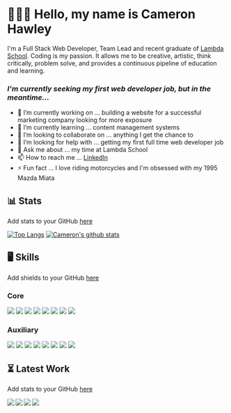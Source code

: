 # 👨🏻‍🦰 Hello, my name is Cameron Hawley
I'm a Full Stack Web Developer, Team Lead and recent graduate of [Lambda School](https://lambdaschool.com/). Coding is my passion. It allows me to be creative, artistic, think critically, problem solve, and provides a continuous pipeline of education and learning.

### _I'm currently seeking my first web developer job, but in the meantime..._

- 🔭 I’m currently working on ... building a website for a successful marketing company looking for more exposure
- 🌱 I’m currently learning ... content management systems 
- 🤝 I’m looking to collaborate on ... anything I get the chance to
- 🤔 I’m looking for help with ... getting my first full time web developer job
- 💬 Ask me about ... my time at Lambda School
- 📫 How to reach me ... [LinkedIn](https://www.linkedin.com/in/cameron-hawley/)
- ⚡ Fun fact ... I love riding motorcycles and I'm obsessed with my 1995 Mazda Miata

## 📊 Stats
Add stats to your GitHub [here](https://github.com/anuraghazra/github-readme-stats)

[![Top Langs](https://github-readme-stats.vercel.app/api/top-langs/?username=CAM603&theme=radical)](https://github.com/CAM603/github-readme-stats)
[![Cameron's github stats](https://github-readme-stats.vercel.app/api?username=CAM603&show_icons=true&theme=radical)](https://github.com/CAM603/github-readme-stats)
## 🖥 Skills
Add shields to your GitHub [here](https://shields.io/)

### Core
![](https://img.shields.io/badge/OS-macOS-informational?style=flat&logo=apple&logoColor=white&color=FE438D)
![](https://img.shields.io/badge/language-Python-informational?style=flat&logo=python&logoColor=white&color=FE438D)
![](https://img.shields.io/badge/language-JavaScript-informational?style=flat&logo=javascript&logoColor=white&color=FE438D)
![](https://img.shields.io/badge/language-HTML-informational?style=flat&logo=html5&logoColor=white&color=FE438D)
![](https://img.shields.io/badge/language-CSS-informational?style=flat&logo=css3&logoColor=white&color=FE438D)
![](https://img.shields.io/badge/language-React-informational?style=flat&logo=react&logoColor=white&color=FE438D)
![](https://img.shields.io/badge/language-ReactNative-informational?style=flat&logo=react&logoColor=white&color=FE438D)
![](https://img.shields.io/badge/language-Node-informational?style=flat&logo=node.js&logoColor=white&color=FE438D)

### Auxiliary 
![](https://img.shields.io/badge/language-SASS-informational?style=flat&logo=sass&logoColor=white&color=FE438D)
![](https://img.shields.io/badge/language-Next-informational?style=flat&logo=next.js&logoColor=white&color=FE438D)
![](https://img.shields.io/badge/language-Jest-informational?style=flat&logo=jest&logoColor=white&color=FE438D)
![](https://img.shields.io/badge/language-SQLite-informational?style=flat&logo=sqlite&logoColor=white&color=FE438D)
![](https://img.shields.io/badge/language-Git-informational?style=flat&logo=git&logoColor=white&color=FE438D)
![](https://img.shields.io/badge/language-Redux-informational?style=flat&logo=redux&logoColor=white&color=FE438D)
![](https://img.shields.io/badge/language-Knex-informational?style=flat&logo=Knex.js&logoColor=white&color=FE438D)
![](https://img.shields.io/badge/tool-PostgreSQL-informational?style=flat&logo=postgresql&logoColor=white&color=FE438D)

## ⏳ Latest Work
Add stats to your GitHub [here](https://github.com/anuraghazra/github-readme-stats)

<a href="https://github.com/CAM603/game-of-life">
  <img align="left" src="https://github-readme-stats.vercel.app/api/pin/?username=CAM603&repo=game-of-life&theme=radical" />
</a>
<a href="https://github.com/CAM603/cameron-hawley">
  <img align="left" src="https://github-readme-stats.vercel.app/api/pin/?username=CAM603&repo=cameron-hawley&theme=radical" />
</a>
<a href="https://github.com/CAM603/goals-app">
  <img align="left" src="https://github-readme-stats.vercel.app/api/pin/?username=CAM603&repo=goals-app&theme=radical" />
</a>
<a href="https://github.com/CAM603/Calculator">
  <img align="left" src="https://github-readme-stats.vercel.app/api/pin/?username=CAM603&repo=Calculator&theme=radical" />
</a>
